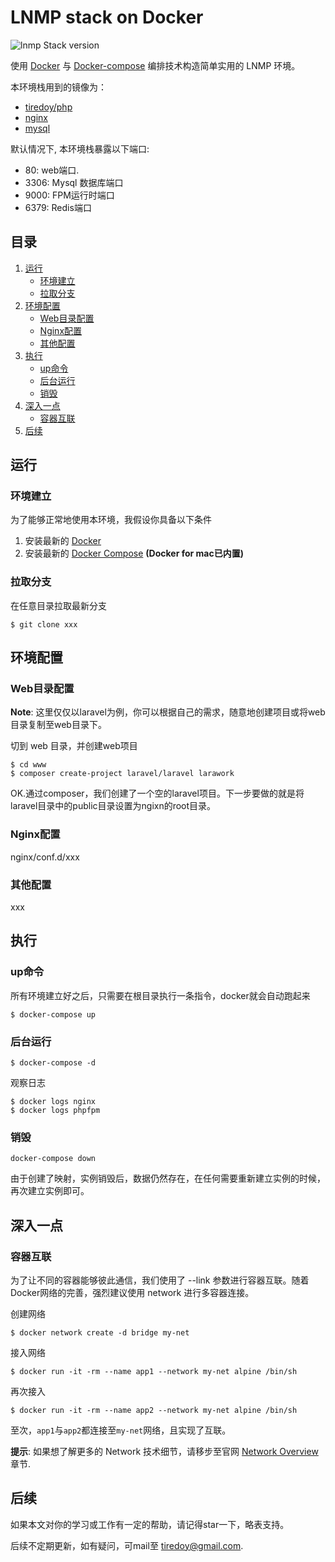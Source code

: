 # LNMP stack on Docker


![lnmp Stack version](https://img.shields.io/badge/lnmp-v1-green.svg)


使用 [Docker](https://www.docker.com/) 与 [Docker-compose](https://docs.docker.com/compose/) 编排技术构造简单实用的 LNMP 环境。


本环境栈用到的镜像为：

* [tiredoy/php](https://hub.docker.com/r/tiredoy/php/)
* [nginx](https://hub.docker.com/_/nginx/)
* [mysql](https://hub.docker.com/_/mysql/)

 
默认情况下, 本环境栈暴露以下端口:
* 80: web端口.
* 3306: Mysql 数据库端口
* 9000: FPM运行时端口
* 6379: Redis端口


## 目录

1. [运行](#运行)
   * [环境建立](#环境建立)
   * [拉取分支](#拉取分支)
2. [环境配置](#环境配置)
   * [Web目录配置](#Web目录配置)
   * [Nginx配置](#Nginx配置)
   * [其他配置](#其他配置)
3. [执行](#执行)
   * [up命令](#up命令)
   * [后台运行](#后台运行)
   * [销毁](#销毁)
4. [深入一点](#深入一点)
   * [容器互联](容器互联)
5. [后续](后续)


## 运行

    
    

### 环境建立

为了能够正常地使用本环境，我假设你具备以下条件

1. 安装最新的 [Docker](https://www.docker.com/community-edition#/download)  
2. 安装最新的 [Docker Compose](https://docs.docker.com/compose/install/)  **(Docker for mac已内置)**

### 拉取分支

在任意目录拉取最新分支

```console
$ git clone xxx
```



## 环境配置

### Web目录配置

**Note**: 这里仅仅以laravel为例，你可以根据自己的需求，随意地创建项目或将web目录复制至web目录下。

切到 web 目录，并创建web项目

```console
$ cd www
$ composer create-project laravel/laravel larawork
```

OK.通过composer，我们创建了一个空的laravel项目。下一步要做的就是将laravel目录中的public目录设置为ngixn的root目录。

### Nginx配置

nginx/conf.d/xxx

### 其他配置
xxx


## 执行

### up命令
所有环境建立好之后，只需要在根目录执行一条指令，docker就会自动跑起来

```console
$ docker-compose up
```

### 后台运行
```console
$ docker-compose -d
```

观察日志
```console
$ docker logs nginx
$ docker logs phpfpm
```

### 销毁
```console
docker-compose down
```

由于创建了映射，实例销毁后，数据仍然存在，在任何需要重新建立实例的时候，再次建立实例即可。

## 深入一点

### 容器互联

为了让不同的容器能够彼此通信，我们使用了 --link 参数进行容器互联。随着 Docker网络的完善，强烈建议使用 network 进行多容器连接。


创建网络

```console
$ docker network create -d bridge my-net
```

接入网络
```console
$ docker run -it -rm --name app1 --network my-net alpine /bin/sh
```

再次接入
```console
$ docker run -it -rm --name app2 --network my-net alpine /bin/sh
```

至次，`app1`与`app2`都连接至`my-net`网络，且实现了互联。

**提示**: 如果想了解更多的 Network 技术细节，请移步至官网 [Network Overview](https://docs.docker.com/network/) 章节.

## 后续

如果本文对你的学习或工作有一定的帮助，请记得star一下，略表支持。

后续不定期更新，如有疑问，可mail至 tiredoy@gmail.com.
